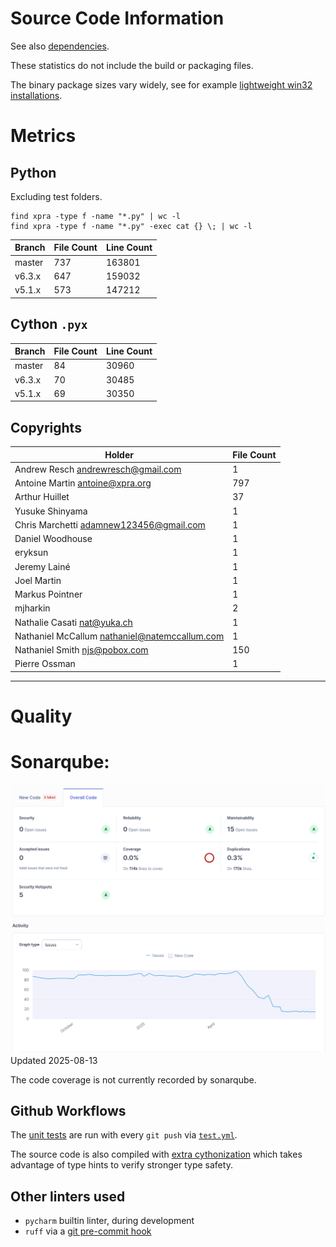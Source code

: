 # Source Code Information

See also [dependencies](./Dependencies.md).

These statistics do not include the build or packaging files.

The binary package sizes vary widely, see for example [lightweight win32 installations](https://github.com/Xpra-org/xpra/issues/4100).


# Metrics

## Python

Excluding test folders.
```shell
find xpra -type f -name "*.py" | wc -l
find xpra -type f -name "*.py" -exec cat {} \; | wc -l

```

| Branch | File Count | Line Count |
|--------|------------|------------|
| master | 737        | 163801     |
| v6.3.x | 647        | 159032     |
| v5.1.x | 573        | 147212     |


## Cython `.pyx`

| Branch | File Count | Line Count |
|--------|------------|------------|
| master | 84         | 30960      |
| v6.3.x | 70         | 30485      |
| v5.1.x | 69         | 30350      |


## Copyrights

| Holder                                          | File Count |
|-------------------------------------------------|------------|
| Andrew Resch <andrewresch@gmail.com>            | 1          |
| Antoine Martin <antoine@xpra.org>               | 797        |
| Arthur Huillet                                  | 37         |
| Yusuke Shinyama                                 | 1          |
| Chris Marchetti <adamnew123456@gmail.com>       | 1          |
| Daniel Woodhouse                                | 1          |
| eryksun                                         | 1          |
| Jeremy Lainé                                    | 1          |
| Joel Martin                                     | 1          |
| Markus Pointner                                 | 1          |
| mjharkin                                        | 2          |
| Nathalie Casati <nat@yuka.ch>                   | 1          |
| Nathaniel McCallum <nathaniel@natemccallum.com> | 1          |
| Nathaniel Smith <njs@pobox.com>                 | 150        |
| Pierre Ossman                                   | 1          |


---

# Quality

# Sonarqube:
![Sonarqube](./sonarqube-overview.png)
Updated 2025-08-13

The code coverage is not currently recorded by sonarqube.

## Github Workflows

The [unit tests](https://github.com/Xpra-org/xpra/tree/master/tests/unittests)
are run with every `git push` via [`test.yml`](https://github.com/Xpra-org/xpra/blob/master/.github/workflows/test.yml).

The source code is also compiled with [extra cythonization](https://github.com/Xpra-org/xpra/issues/3978)
which takes advantage of type hints to verify stronger type safety.


## Other linters used

* `pycharm` builtin linter, during development
* `ruff` via a [git pre-commit hook](https://github.com/Xpra-org/xpra/blob/master/.pre-commit-config.yaml)

